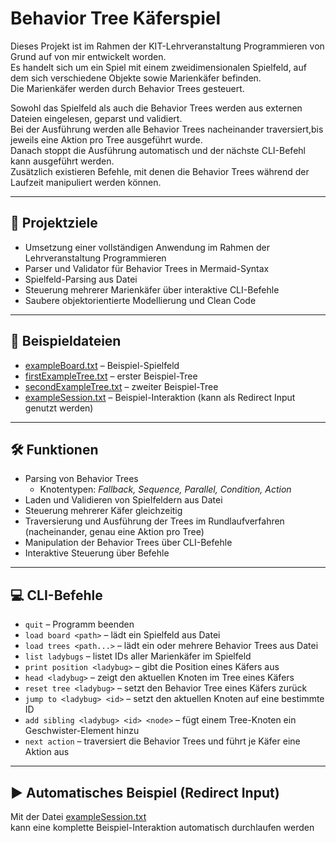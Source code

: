 # Behavior Tree Käferspiel

Dieses Projekt ist im Rahmen der KIT-Lehrveranstaltung Programmieren von Grund auf von mir entwickelt worden.  
Es handelt sich um ein Spiel mit einem zweidimensionalen Spielfeld, auf dem sich verschiedene Objekte sowie Marienkäfer befinden.  
Die Marienkäfer werden durch Behavior Trees gesteuert.

Sowohl das Spielfeld als auch die Behavior Trees werden aus externen Dateien eingelesen, geparst und validiert.  
Bei der Ausführung werden alle Behavior Trees nacheinander traversiert,bis jeweils eine Aktion pro Tree ausgeführt wurde.  
Danach stoppt die Ausführung automatisch und der nächste CLI-Befehl kann ausgeführt werden.  
Zusätzlich existieren Befehle, mit denen die Behavior Trees während der Laufzeit manipuliert werden können.

---

## 🎯 Projektziele
- Umsetzung einer vollständigen Anwendung im Rahmen der Lehrveranstaltung Programmieren
- Parser und Validator für Behavior Trees in Mermaid-Syntax
- Spielfeld-Parsing aus Datei
- Steuerung mehrerer Marienkäfer über interaktive CLI-Befehle
- Saubere objektorientierte Modellierung und Clean Code

---

## 📂 Beispieldateien
- [exampleBoard.txt](./input/boards/exampleBoard.txt) – Beispiel-Spielfeld
- [firstExampleTree.txt](./input/trees/firstExampleTree.txt) – erster Beispiel-Tree
- [secondExampleTree.txt](./input/trees/secondExampleTree.txt) – zweiter Beispiel-Tree
- [exampleSession.txt](./input/exampleSession.txt) – Beispiel-Interaktion (kann als Redirect Input genutzt werden)

---

## 🛠 Funktionen
- Parsing von Behavior Trees
    - Knotentypen: *Fallback, Sequence, Parallel, Condition, Action*
- Laden und Validieren von Spielfeldern aus Datei
- Steuerung mehrerer Käfer gleichzeitig
- Traversierung und Ausführung der Trees im Rundlaufverfahren (nacheinander, genau eine Aktion pro Tree)
- Manipulation der Behavior Trees über CLI-Befehle
- Interaktive Steuerung über Befehle

---

## 💻 CLI-Befehle
- `quit` – Programm beenden
- `load board <path>` – lädt ein Spielfeld aus Datei
- `load trees <path...>` – lädt ein oder mehrere Behavior Trees aus Datei
- `list ladybugs` – listet IDs aller Marienkäfer im Spielfeld
- `print position <ladybug>` – gibt die Position eines Käfers aus
- `head <ladybug>` – zeigt den aktuellen Knoten im Tree eines Käfers
- `reset tree <ladybug>` – setzt den Behavior Tree eines Käfers zurück
- `jump to <ladybug> <id>` – setzt den aktuellen Knoten auf eine bestimmte ID
- `add sibling <ladybug> <id> <node>` – fügt einem Tree-Knoten ein Geschwister-Element hinzu
- `next action` – traversiert die Behavior Trees und führt je Käfer eine Aktion aus

---

## ▶️ Automatisches Beispiel (Redirect Input)
Mit der Datei [exampleSession.txt](./input/exampleSession.txt)  
kann eine komplette Beispiel-Interaktion automatisch durchlaufen werden
